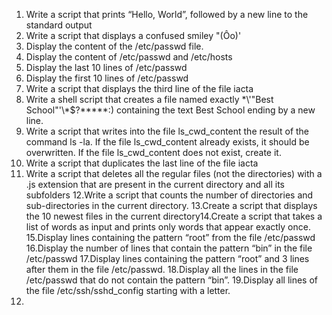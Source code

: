 1. Write a script that prints “Hello, World”, followed by a new line to the standard output
2. Write a script that displays a confused smiley "(Ôo)'
3. Display the content of the /etc/passwd file.
4. Display the content of /etc/passwd and /etc/hosts
5. Display the last 10 lines of /etc/passwd
6. Display the first 10 lines of /etc/passwd
7. Write a script that displays the third line of the file iacta
8. Write a shell script that creates a file named exactly \*\\'"Best School"\'\\*$\?\*\*\*\*\*:) containing the text Best School ending by a new line.
9. Write a script that writes into the file ls_cwd_content the result of the command ls -la. If the file ls_cwd_content already exists, it should be overwritten. If the file ls_cwd_content does not exist, create it.
10. Write a script that duplicates the last line of the file iacta
11. Write a script that deletes all the regular files (not the directories) with a .js extension that are present in the current directory and all its subfolders
12.Write a script that counts the number of directories and sub-directories in the current directory.
13.Create a script that displays the 10 newest files in the current directory14.Create a script that takes a list of words as input and prints only words that appear exactly once.
15.Display lines containing the pattern “root” from the file /etc/passwd
16.Display the number of lines that contain the pattern “bin” in the file /etc/passwd
17.Display lines containing the pattern “root” and 3 lines after them in the file /etc/passwd.
18.Display all the lines in the file /etc/passwd that do not contain the pattern “bin”.
19.Display all lines of the file /etc/ssh/sshd_config starting with a letter.
20.         
